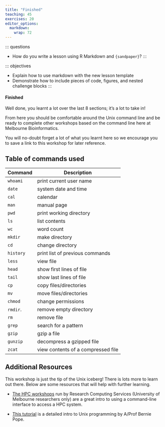 ```yaml
---
title: "Finished"
teaching: 45
exercises: 20
editor_options: 
  markdown: 
    wrap: 72
---
```


::: questions
-   How do you write a lesson using R Markdown and `{sandpaper}`?
:::


::: objectives
-   Explain how to use markdown with the new lesson template
-   Demonstrate how to include pieces of code, figures, and nested challenge blocks
:::

#### Finished

Well done, you learnt a lot over the last 8 sections; it’s a lot to take in!

From here you should be comfortable around the Unix command line and be ready to complete other workshops based on the command line here at Melbourne Bioinformatics.

You will no-doubt forget a lot of what you learnt here so we encourage you to save a link to this workshop for later reference.

## Table of commands used

| **Command** | **Description**                  |
|-------------|----------------------------------|
| `whoami`    | print current user name          |
| `date`      | system date and time             |
| `cal`       | calendar                         |
| `man`       | manual page                      |
| `pwd`       | print working directory          |
| `ls`        | list contents                    |
| `wc`        | word count                       |
| `mkdir`     | make directory                   |
| `cd`        | change directory                 |
| `history`   | print list of previous commands  |
| `less`      | view file                        |
| `head`      | show first lines of file         |
| `tail`      | show last lines of file          |
| `cp`        | copy files/directories           |
| `mv`        | move files/directories           |
| `chmod`     | change permissions               |
| `rmdir`.    | remove empty directory           |
| `rm`        | remove file                      |
| `grep`      | search for a pattern             |
| `gzip`      | gzip a file                      |
| `gunzip`    | decompress a gzipped file        |
| `zcat`      | view contents of a compressed file |

## Additional Resources

This workshop is just the tip of the Unix iceberg! There is lots more to learn out there. Below are some resources that will help with further learning.

- [The HPC workshops](https://www.eventbrite.com.au/o/research-computing-services-10600096884) run by Research Computing Services (University of Melbourne researchers only) are a great intro to using a command-line interface to access a HPC system.

- [This tutorial](https://www.berniepope.id.au/assets/files/intro_to_unix.pdf) is a detailed intro to Unix programming by A/Prof Bernie Pope.

